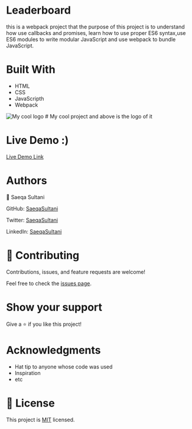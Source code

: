 # Leaderboard

this is a webpack project that the purpose of this project is to understand how use callbacks and promises,
learn how to use proper ES6 syntax,use ES6 modules to write modular JavaScript and use webpack to bundle JavaScript.
# Built With
- HTML
- CSS
- JavaScripth
- Webpack

<img src="./images/bg-image.jpg" alt="My cool logo"/>
# My cool project and above is the logo of it

# Live Demo :)


[Live Demo Link](https://github.com/SaeqaSultani/Leaderboard/)

# Authors

👤 Saeqa Sultani

GitHub: [SaeqaSultani](https://github.com/SaeqaSultani)

Twitter: [SaeqaSultani](https://twitter.com/SaeqaSultani)

LinkedIn: [SaeqaSultani](https://www.linkedin.com/in/saeqa-sultani-b41493187/)

# 🤝 Contributing
Contributions, issues, and feature requests are welcome!

Feel free to check the [issues page](https://github.com/SaeqaSultani/Leaderboard/issues).

# Show your support
Give a ⭐️ if you like this project!

# Acknowledgments
- Hat tip to anyone whose code was used
- Inspiration
- etc
# 📝 License
This project is [MIT](https://github.com/SaeqaSultani/Leaderboard/blob/stup/MIT.md) licensed.
